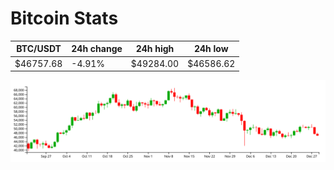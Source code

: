 # Bitcoin Stats

BTC/USDT|24h change|24h high|24h low|
|---|---|---|---|
|$46757.68|-4.91%|$49284.00|$46586.62|

<img src="./chart.svg">

